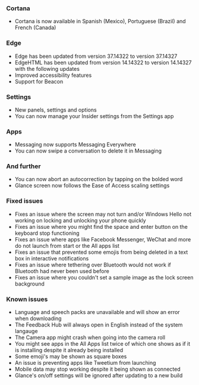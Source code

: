 ### Cortana
- Cortana is now available in Spanish (Mexico), Portuguese (Brazil) and French (Canada)

### Edge
- Edge has been updated from version 37.14322 to version 37.14327
- EdgeHTML has been updated from version 14.14322 to version 14.14327 with the following updates
 - Improved accessibility features
 - Support for Beacon

### Settings
- New panels, settings and options
 - You can now manage your Insider settings from the Settings app

### Apps
- Messaging now supports Messaging Everywhere
- You can now swipe a conversation to delete it in Messaging

### And further
- You can now abort an autocorrection by tapping on the bolded word
- Glance screen now follows the Ease of Access scaling settings

### Fixed issues
- Fixes an issue where the screen may not turn and/or Windows Hello not working on locking and unlocking your phone quickly
- Fixes an issue where you might find the space and enter button on the keyboard stop functioning
- Fixes an issue where apps like Facebook Messenger, WeChat and more do not launch from start or the All apps list
- Fixes an issue that prevented some emojis from being deleted in a text box in interactive notifications
- Fixes an issue where tethering over Bluetooth would not work if Bluetooth had never been used before
- Fixes an issue where you couldn't set a sample image as the lock screen background

### Known issues
- Language and speech packs are unavailable and will show an error when downloading
- The Feedback Hub will always open in English instead of the system langauge
- The Camera app might crash when going into the camera roll
- You might see apps in the All Apps list twice of which one shows as if it is installing despite it already being installed
- Some emoji's may be shown as square boxes
- An issue is preventing apps like Tweetium from launching
- Mobile data may stop working despite it being shown as connected
- Glance's on/off settings will be ignored after updating to a new build
